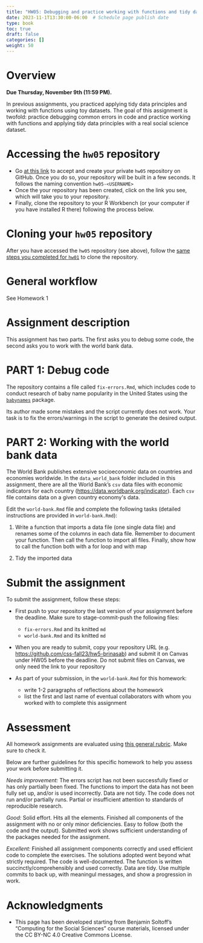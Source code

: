 ```yaml
---
title: "HW05: Debugging and practice working with functions and tidy data"
date: 2023-11-1T13:30:00-06:00  # Schedule page publish date
type: book
toc: true
draft: false
categories: []
weight: 50
---
```




# Overview

**Due Thursday, November 9th (11:59 PM).**

In previous assignments, you practiced applying tidy data principles and working with functions using toy datasets. The goal of this assignment is twofold: practice debugging common errors in code and practice working with functions and applying tidy data principles with a real social science dataset.


# Accessing the `hw05` repository

* Go [at this link](https://classroom.github.com/a/Y_PGoY5Y) to accept and create your private `hw05` repository on GitHub. Once you do so, your repository will be built in a few seconds. It follows the naming convention `hw05-<USERNAME>`  
* Once the your repository has been created, click on the link you see, which will take you to your repository. 
* Finally, clone the repository to your R Workbench (or your computer if you have installed R there) following the process below.


# Cloning your `hw05` repository

After you have accessed the `hw05` repository (see above), follow the [same steps you completed for `hw01`](/homework/edit-readme/) to clone the repository.


# General workflow

See Homework 1


# Assignment description

This assignment has two parts. The first asks you to debug some code, the second asks you to work with the world bank data.


# PART 1: Debug code

The repository contains a file called `fix-errors.Rmd`, which includes code to conduct research of baby name popularity in the United States using the [`babynames`](http://hadley.github.io/babynames/) package. 

Its author made some mistakes and the script currently does not work. Your task is to fix the errors/warnings in the script to generate the desired output.


# PART 2: Working with the world bank data

The World Bank publishes extensive socioeconomic data on countries and economies worldwide. In the `data_world_bank` folder included in this assignment, there are all the World Bank’s `csv` data files with economic indicators for each country (https://data.worldbank.org/indicator). Each `csv` file contains data on a given country economy's data.

Edit the `world-bank.Rmd` file and complete the following tasks (detailed instructions are provided in `world-bank.Rmd`):

1. Write  a function that imports a data file (one single data file) and renames some of the columns in each data file. Remember to document your function. Then call the function to import all files. Finally, show how to call the function both with a for loop and with map

2. Tidy the imported data

<!--
Once you have the data imported, write a brief report exploring and analyzing at least [two variables in the data](http://data.worldbank.org/indicator). Use a combination of descriptive statistics, tables, and figures, and present your results and analysis in a coherent and interpretable manner. The main point is that your report should not just be code and output from R - you also need to include your own written analysis. Submitting the report as an [Quarto document](http://rmarkdown.rstudio.com/) will make this much easier (and is in fact mandatory).
-->


# Submit the assignment

To submit the assignment, follow these steps:

* First push to your repository the last version of your assignment before the deadline. Make sure to stage-commit-push the following files:
    
    - `fix-errors.Rmd` and its knitted `md`
    - `world-bank.Rmd` and its knitted `md`

* When you are ready to submit, copy your repository URL (e.g. https://github.com/css-fall23/hw5-brinasab) and submit it on Canvas under HW05 before the deadline. Do not submit files on Canvas, we only need the link to your repository 

* As part of your submission, in the `world-bank.Rmd` for this homework:
  * write 1-2 paragraphs of reflections about the homework
  * list the first and last name of eventual collaborators with whom you worked with to complete this assignment
  
  
# Assessment

All homework assignments are evaluated using [this general rubric](/faq/homework-evaluations/). Make sure to check it. 

Below are further guidelines for this specific homework to help you assess your work before submitting it.

*Needs improvement:* The errors script has not been successfully fixed or has only partially been fixed. The functions to import the data has not been fully set up, and/or is used incorrectly. Data are not tidy. The code does not run and/or partially runs. Partial or insufficient attention to standards of reproducible research.

*Good:* Solid effort. Hits all the elements. Finished all components of the assignment with no or only minor deficiencies. Easy to follow (both the code and the output). Submitted work shows sufficient understanding of the packages needed for the assignment.

*Excellent:* Finished all assignment components correctly and used efficient code to complete the exercises. The solutions adopted went beyond what strictly required. The code is well-documented. The function is written succinctly/comprehensibly and used correctly. Data are tidy. Use multiple commits to back up, with meaningul messages, and show a progression in work.


# Acknowledgments

* This page has been developed starting from Benjamin Soltoff’s “Computing for the Social Sciences” course materials, licensed under the CC BY-NC 4.0 Creative Commons License.

